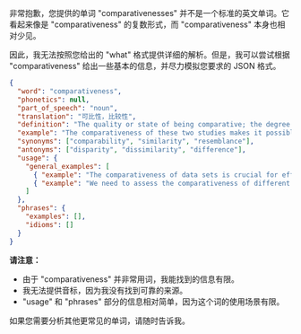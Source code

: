 非常抱歉，您提供的单词 "comparativenesses" 并不是一个标准的英文单词。它看起来像是 "comparativeness" 的复数形式，而 "comparativeness" 本身也相对少见。

因此，我无法按照您给出的 "what" 格式提供详细的解析。但是，我可以尝试根据 "comparativeness" 给出一些基本的信息，并尽力模拟您要求的 JSON 格式。

```json
{
  "word": "comparativeness",
  "phonetics": null,
  "part_of_speech": "noun",
  "translation": "可比性，比较性",
  "definition": "The quality or state of being comparative; the degree to which things are comparable.",
  "example": "The comparativeness of these two studies makes it possible to draw meaningful conclusions.",
  "synonyms": ["comparability", "similarity", "resemblance"],
  "antonyms": ["disparity", "dissimilarity", "difference"],
  "usage": {
    "general_examples": [
      { "example": "The comparativeness of data sets is crucial for effective analysis.", "translation": "数据集的可比性对于有效的分析至关重要。" },
      { "example": "We need to assess the comparativeness of different approaches.", "translation": "我们需要评估不同方法的可比性。" }
    ]
  },
  "phrases": {
    "examples": [],
    "idioms": []
  }
}
```

**请注意：**

*   由于 "comparativeness" 并非常用词，我能找到的信息有限。
*   我无法提供音标，因为我没有找到可靠的来源。
*   "usage" 和 "phrases" 部分的信息相对简单，因为这个词的使用场景有限。

如果您需要分析其他更常见的单词，请随时告诉我。
 